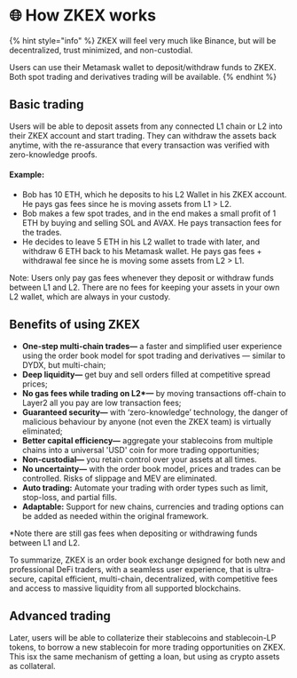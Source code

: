 # 🌐 How ZKEX works

{% hint style="info" %}
ZKEX will feel very much like Binance, but will be decentralized, trust minimized, and non-custodial.

Users can use their Metamask wallet to deposit/withdraw funds to ZKEX. Both spot trading and derivatives trading will be available.
{% endhint %}

## Basic trading

Users will be able to deposit assets from any connected L1 chain or L2 into their ZKEX account and start trading. They can withdraw the assets back anytime, with the re-assurance that every transaction was verified with zero-knowledge proofs.

#### Example:

* Bob has 10 ETH, which he deposits to his L2 Wallet in his ZKEX account. He pays gas fees since he is moving assets from L1 > L2.
* Bob makes a few spot trades, and in the end makes a small profit of 1 ETH by buying and selling SOL and AVAX. He pays transaction fees for the trades.
* He decides to leave 5 ETH in his L2 wallet to trade with later, and withdraw 6 ETH back to his Metamask wallet. He pays gas fees + withdrawal fee since he is moving some assets from L2 > L1.

Note: Users only pay gas fees whenever they deposit or withdraw funds between L1 and L2. There are no fees for keeping your assets in your own L2 wallet, which are always in your custody.



## Benefits of using ZKEX

* **One-step multi-chain trades—** a faster and simplified user experience using the order book model for spot trading and derivatives — similar to DYDX, but multi-chain;
* **Deep liquidity—** get buy and sell orders filled at competitive spread prices;
* **No gas fees while trading on L2\*—** by moving transactions off-chain to Layer2 all you pay are low transaction fees;
* **Guaranteed security—** with ‘zero-knowledge’ technology, the danger of malicious behaviour by anyone (not even the ZKEX team) is virtually eliminated;
* **Better capital efficiency—** aggregate your stablecoins from multiple chains into a universal 'USD' coin for more trading opportunities;
* **Non-custodial—** you retain control over your assets at all times.
* **No uncertainty—** with the order book model, prices and trades can be controlled. Risks of slippage and MEV are eliminated.
* **Auto trading:** Automate your trading with order types such as limit, stop-loss, and partial fills.
* **Adaptable:** Support for new chains, currencies and trading options can be added as needed within the original framework.

\*Note there are still gas fees when depositing or withdrawing funds between L1 and L2.

To summarize, ZKEX is an order book exchange designed for both new and professional DeFi traders, with a seamless user experience, that is ultra-secure, capital efficient, multi-chain, decentralized, with competitive fees and access to massive liquidity from all supported blockchains.



## Advanced trading

Later, users will be able to collaterize their stablecoins and stablecoin-LP tokens, to borrow a new stablecoin for more trading opportunities on ZKEX. This isx the same mechanism of getting a loan, but using as crypto assets as collateral.

